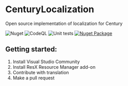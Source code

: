 # CenturyLocalization
Open source implementation of localization for Century

![Nuget](https://github.com/AndreCL/CenturyLocalization/workflows/Nuget/badge.svg)  ![CodeQL](https://github.com/AndreCL/CenturyLocalization/workflows/CodeQL/badge.svg)  ![Unit tests](https://github.com/AndreCL/CenturyLocalization/workflows/Unit%20tests/badge.svg)  <a href="https://www.nuget.org/packages/CenturyLocalization" alt="Nuget Package"><img src="https://img.shields.io/nuget/v/CenturyLocalization.svg?logo=nuget" title="Go To Nuget Package" alt="Nuget Package"/></a>

## Getting started:

1. Install Visual Studio Community
2. Install ResX Resource Manager add-on
3. Contribute with translation
4. Make a pull request